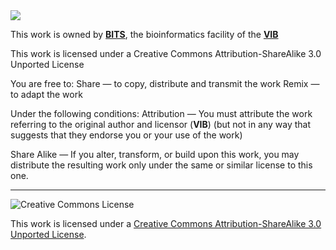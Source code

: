 <img src="http://www.vib.be/VIBMediaLibrary/Logos/Service_facilities/BITS_website.jpg" link="https://www.bits.vib.be" target="_blank">

This work is owned by **<a href="https://www.bits.vib.be" target="_blank">BITS</a>**, the bioinformatics facility of the **<a href="http://www.vib.be" target="_blank">VIB</a>**

This work is licensed under a Creative Commons Attribution-ShareAlike 3.0 Unported License

You are free to:
Share — to copy, distribute and transmit the work Remix — to adapt the work

Under the following conditions:
Attribution — You must attribute the work referring to the original author and licensor (**VIB**)
(but not in any way that suggests that they endorse you or your use of the work) 

Share Alike — If you alter, transform, or build upon this work, you may distribute the resulting work
only under the same or similar license to this one.

------------
![Creative Commons License](http://i.creativecommons.org/l/by-sa/3.0/88x31.png?raw=true)

This work is licensed under a [Creative Commons Attribution-ShareAlike 3.0 Unported License](http://creativecommons.org/licenses/by-sa/3.0/).
